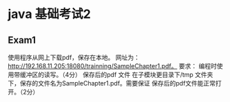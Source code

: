 # java 基础考试2
## Exam1
使用程序从网上下载pdf，保存在本地。 网址为：
http://192.168.11.205:18080/trainning/SampleChapter1.pdf。
要求：
编程时使用带缓冲区的读写。（4分）
保存后的pdf 文件 在子模块更目录下/tmp 文件夹下，保存的文件名为SampleChapter1.pdf。需要保证
保存后的pdf文件能正常打开。（2分）